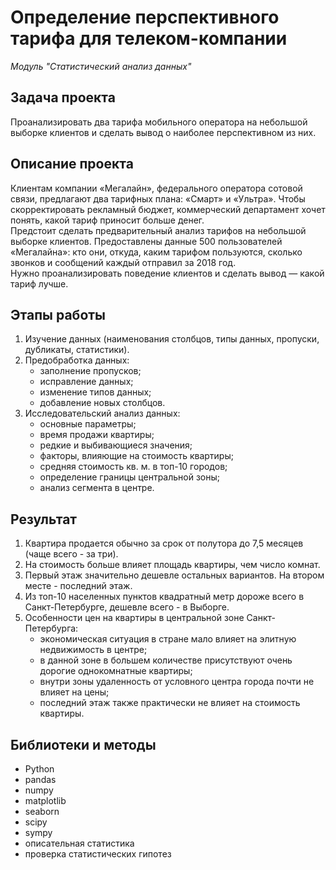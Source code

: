 # Определение перспективного тарифа для телеком-компании

_Модуль "Статистический анализ данных"_


## Задача проекта

Проанализировать два тарифа мобильного оператора на небольшой выборке клиентов и сделать вывод о наиболее перспективном из них.


## Описание проекта

Клиентам компании «Мегалайн», федерального оператора сотовой связи, предлагают два тарифных плана: «Смарт» и «Ультра». Чтобы скорректировать рекламный бюджет, коммерческий департамент хочет понять, какой тариф приносит больше денег.  
Предстоит сделать предварительный анализ тарифов на небольшой выборке клиентов. Предоставлены данные 500 пользователей «Мегалайна»: кто они, откуда, каким тарифом пользуются, сколько звонков и сообщений каждый отправил за 2018 год.  
Нужно проанализировать поведение клиентов и сделать вывод — какой тариф лучше.


## Этапы работы

1.  Изучение данных (наименования столбцов, типы данных, пропуски, дубликаты, статистики).
2.  Предобработка данных:
    - заполнение пропусков;
    - исправление данных;
    - изменение типов данных;
    - добавление новых столбцов.
3.  Исследовательский анализ данных:
    - основные параметры;
    - время продажи квартиры;
    - редкие и выбивающиеся значения;
    - факторы, влияющие на стоимость квартиры;
    - средняя стоимость кв. м. в топ-10 городов;
    - определение границы центральной зоны;
    - анализ сегмента в центре.


## Результат


1. Квартира продается обычно за срок от полутора до 7,5 месяцев (чаще всего - за три).
2. На стоимость больше влияет площадь квартиры, чем число комнат.
3. Первый этаж значительно дешевле остальных вариантов. На втором месте - последний этаж.
4. Из топ-10 населенных пунктов квадратный метр дороже всего в Санкт-Петербурге, дешевле всего - в Выборге.
5. Особенности цен на квартиры в центральной зоне Санкт-Петербурга:
    - экономическая ситуация в стране мало влияет на элитную недвижимость в центре;
    - в данной зоне в большем количестве присутствуют очень дорогие однокомнатные квартиры;
    - внутри зоны удаленность от условного центра города почти не влияет на цены;
    - последний этаж также практически не влияет на стоимость квартиры.


## Библиотеки и методы

- Python
- pandas
- numpy
- matplotlib
- seaborn
- scipy
- sympy
- описательная статистика
- проверка статистических гипотез
